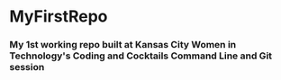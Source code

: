 # MyFirstRepo

### My 1st working repo built at Kansas City Women in Technology's Coding and Cocktails Command Line and Git session

